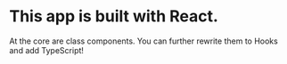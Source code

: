 # This app is built with React.

At the core are class components. You can further rewrite them to Hooks and add TypeScript!
